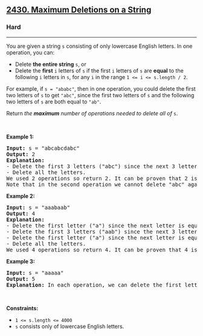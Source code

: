 <h2><a href="https://leetcode.com/problems/maximum-deletions-on-a-string">2430. Maximum Deletions on a String</a></h2><h3>Hard</h3><hr><p>You are given a string <code>s</code> consisting of only lowercase English letters. In one operation, you can:</p>

<ul>
	<li>Delete <strong>the entire string</strong> <code>s</code>, or</li>
	<li>Delete the <strong>first</strong> <code>i</code> letters of <code>s</code> if the first <code>i</code> letters of <code>s</code> are <strong>equal</strong> to the following <code>i</code> letters in <code>s</code>, for any <code>i</code> in the range <code>1 &lt;= i &lt;= s.length / 2</code>.</li>
</ul>

<p>For example, if <code>s = &quot;ababc&quot;</code>, then in one operation, you could delete the first two letters of <code>s</code> to get <code>&quot;abc&quot;</code>, since the first two letters of <code>s</code> and the following two letters of <code>s</code> are both equal to <code>&quot;ab&quot;</code>.</p>

<p>Return <em>the <strong>maximum</strong> number of operations needed to delete all of </em><code>s</code>.</p>

<p>&nbsp;</p>
<p><strong class="example">Example 1:</strong></p>

<pre>
<strong>Input:</strong> s = &quot;abcabcdabc&quot;
<strong>Output:</strong> 2
<strong>Explanation:</strong>
- Delete the first 3 letters (&quot;abc&quot;) since the next 3 letters are equal. Now, s = &quot;abcdabc&quot;.
- Delete all the letters.
We used 2 operations so return 2. It can be proven that 2 is the maximum number of operations needed.
Note that in the second operation we cannot delete &quot;abc&quot; again because the next occurrence of &quot;abc&quot; does not happen in the next 3 letters.
</pre>

<p><strong class="example">Example 2:</strong></p>

<pre>
<strong>Input:</strong> s = &quot;aaabaab&quot;
<strong>Output:</strong> 4
<strong>Explanation:</strong>
- Delete the first letter (&quot;a&quot;) since the next letter is equal. Now, s = &quot;aabaab&quot;.
- Delete the first 3 letters (&quot;aab&quot;) since the next 3 letters are equal. Now, s = &quot;aab&quot;.
- Delete the first letter (&quot;a&quot;) since the next letter is equal. Now, s = &quot;ab&quot;.
- Delete all the letters.
We used 4 operations so return 4. It can be proven that 4 is the maximum number of operations needed.
</pre>

<p><strong class="example">Example 3:</strong></p>

<pre>
<strong>Input:</strong> s = &quot;aaaaa&quot;
<strong>Output:</strong> 5
<strong>Explanation:</strong> In each operation, we can delete the first letter of s.
</pre>

<p>&nbsp;</p>
<p><strong>Constraints:</strong></p>

<ul>
	<li><code>1 &lt;= s.length &lt;= 4000</code></li>
	<li><code>s</code> consists only of lowercase English letters.</li>
</ul>
